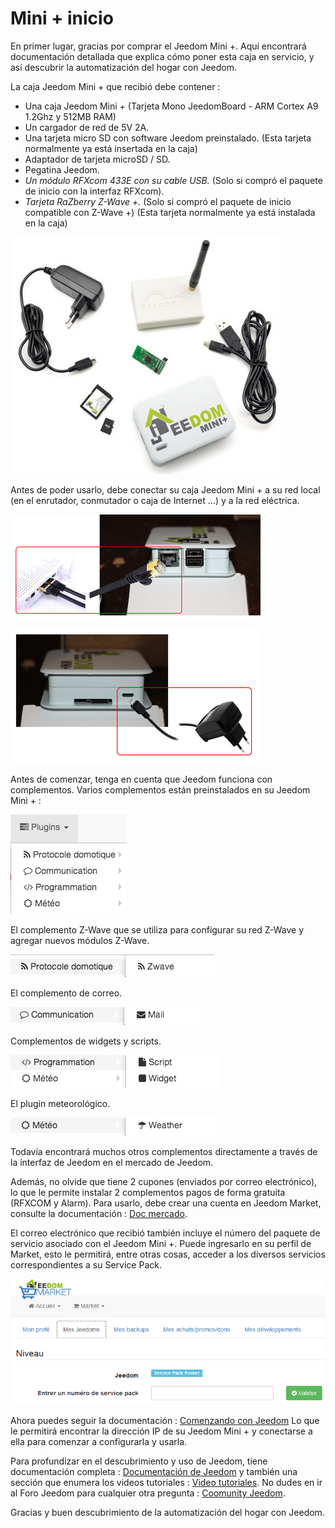 # Mini + inicio

En primer lugar, gracias por comprar el Jeedom Mini +. Aquí encontrará documentación detallada que explica cómo poner esta caja en servicio, y así descubrir la automatización del hogar con Jeedom.

La caja Jeedom Mini + que recibió debe contener :

-   Una caja Jeedom Mini + (Tarjeta Mono JeedomBoard - ARM Cortex A9 1.2Ghz y 512MB RAM)
-   Un cargador de red de 5V 2A.
-   Una tarjeta micro SD con software Jeedom preinstalado. (Esta tarjeta normalmente ya está insertada en la caja)
-   Adaptador de tarjeta microSD / SD.
-   Pegatina Jeedom.
-   *Un módulo RFXcom 433E con su cable USB.* (Solo si compró el paquete de inicio con la interfaz RFXcom).
-   *Tarjeta RaZberry Z-Wave +.* (Solo si compró el paquete de inicio compatible con Z-Wave +) (Esta tarjeta normalmente ya está instalada en la caja)

![mini.demarrage01](images/mini.demarrage01.png)

Antes de poder usarlo, debe conectar su caja Jeedom Mini + a su red local (en el enrutador, conmutador o caja de Internet ...) y a la red eléctrica.

![mini.demarrage02](images/mini.demarrage02.png)

![mini.demarrage03](images/mini.demarrage03.png)

Antes de comenzar, tenga en cuenta que Jeedom funciona con complementos. Varios complementos están preinstalados en su Jeedom Mini + :

![mini.demarrage04](images/mini.demarrage04.png)

El complemento Z-Wave que se utiliza para configurar su red Z-Wave y agregar
nuevos módulos Z-Wave.

![mini.demarrage05](images/mini.demarrage05.png)

El complemento de correo.

![mini.demarrage06](images/mini.demarrage06.png)

Complementos de widgets y scripts.

![mini.demarrage07](images/mini.demarrage07.png)

El plugin meteorológico.

![mini.demarrage08](images/mini.demarrage08.png)

Todavía encontrará muchos otros complementos directamente a través de la interfaz de Jeedom en el mercado de Jeedom.

Además, no olvide que tiene 2 cupones (enviados por correo electrónico), lo que le permite instalar 2 complementos pagos de forma gratuita (RFXCOM y Alarm). Para usarlo, debe crear una cuenta en Jeedom Market, consulte la documentación : [Doc mercado](https://doc.jeedom.com/es_ES/premiers-pas/index).

El correo electrónico que recibió también incluye el número del paquete de servicio asociado con el Jeedom Mini +. Puede ingresarlo en su perfil de Market, esto le permitirá, entre otras cosas, acceder a los diversos servicios correspondientes a su Service Pack.

![mini.demarrage09](images/mini.demarrage09.png)

Ahora puedes seguir la documentación : [Comenzando con Jeedom](https://doc.jeedom.com/es_ES/premiers-pas/index) Lo que le permitirá encontrar la dirección IP de su Jeedom Mini + y conectarse a ella para comenzar a configurarla y usarla.

Para profundizar en el descubrimiento y uso de Jeedom, tiene documentación completa : [Documentación de Jeedom](https://doc.jeedom.fr) y también una sección que enumera los videos tutoriales : [Video tutoriales](https://doc.jeedom.com/es_ES/presentation/index#tocAnchor-1-3). No dudes en ir al Foro Jeedom para cualquier otra pregunta : [Coomunity Jeedom](https://community.jeedom.com/).

Gracias y buen descubrimiento de la automatización del hogar con Jeedom.
